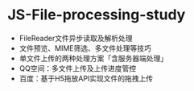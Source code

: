 # JS-File-processing-study
- FileReader文件异步读取及解析处理  
- 文件预览、MIME筛选、多文件处理等技巧  
- 单文件上传的两种处理方案「含服务器端处理」  
- QQ空间：多文件上传及上传进度管控  
- 百度：基于H5拖放API实现文件的拖拽上传
